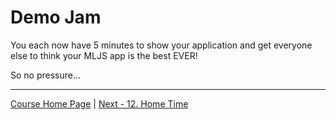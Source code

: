 # Demo Jam

You each now have 5 minutes to show your application and get everyone else to think your MLJS app is the best EVER!

So no pressure...

- - - -

[Course Home Page](dev1-001-overview.md) | 
[Next - 12. Home Time](dev1-012-home-time.md)